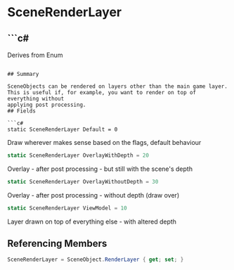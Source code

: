 # SceneRenderLayer

## ```c#
Derives from Enum
```

## Summary

SceneObjects can be rendered on layers other than the main game layer.
This is useful if, for example, you want to render on top of everything without
applying post processing.
## Fields

```c#
static SceneRenderLayer Default = 0
```
Draw wherever makes sense based on the flags, default behaviour
```c#
static SceneRenderLayer OverlayWithDepth = 20
```
Overlay - after post processing - but still with the scene's depth
```c#
static SceneRenderLayer OverlayWithoutDepth = 30
```
Overlay - after post processing - without depth (draw over)
```c#
static SceneRenderLayer ViewModel = 10
```
Layer drawn on top of everything else - with altered depth
## Referencing Members

```c#
SceneRenderLayer = SceneObject.RenderLayer { get; set; } 
```
